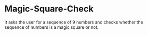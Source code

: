 # Magic-Square-Check
It asks the user for a sequence of 9 numbers and checks whether the sequence of numbers is a magic square or not.
